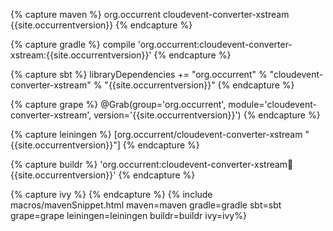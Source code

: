 {% capture maven %}
<dependency>
    <groupId>org.occurrent</groupId>
    <artifactId>cloudevent-converter-xstream</artifactId>
    <version>{{site.occurrentversion}}</version>
</dependency>
{% endcapture %}

{% capture gradle %}
compile 'org.occurrent:cloudevent-converter-xstream:{{site.occurrentversion}}'
{% endcapture %}

{% capture sbt %}
libraryDependencies += "org.occurrent" % "cloudevent-converter-xstream" % "{{site.occurrentversion}}"
{% endcapture %}

{% capture grape %}
@Grab(group='org.occurrent', module='cloudevent-converter-xstream', version='{{site.occurrentversion}}') 
{% endcapture %}

{% capture leiningen %}
[org.occurrent/cloudevent-converter-xstream "{{site.occurrentversion}}"]
{% endcapture %}

{% capture buildr %}
'org.occurrent:cloudevent-converter-xstream:jar:{{site.occurrentversion}}'
{% endcapture %}

{% capture ivy %}
<dependency org="org.occurrent" name="cloudevent-converter-xstream" rev="{{site.occurrentversion}}" />
{% endcapture %}
{% include macros/mavenSnippet.html maven=maven gradle=gradle sbt=sbt grape=grape leiningen=leiningen buildr=buildr ivy=ivy%}